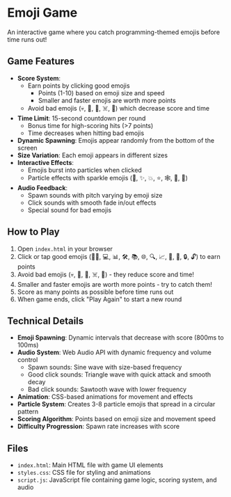 # Emoji Game

An interactive game where you catch programming-themed emojis before time runs out!

## Game Features

- **Score System**:
  - Earn points by clicking good emojis
    - Points (1-10) based on emoji size and speed
    - Smaller and faster emojis are worth more points
  - Avoid bad emojis (💀, 🦠, 🤬, ☠️, 💩) which decrease score and time
- **Time Limit**: 15-second countdown per round
  - Bonus time for high-scoring hits (>7 points)
  - Time decreases when hitting bad emojis
- **Dynamic Spawning**: Emojis appear randomly from the bottom of the screen
- **Size Variation**: Each emoji appears in different sizes
- **Interactive Effects**: 
  - Emojis burst into particles when clicked
  - Particle effects with sparkle emojis (🌟, ✨, 💥, ⭐, 🕸️, 🔅, 🔆)
- **Audio Feedback**: 
  - Spawn sounds with pitch varying by emoji size
  - Click sounds with smooth fade in/out effects
  - Special sound for bad emojis

## How to Play

1. Open `index.html` in your browser
2. Click or tap good emojis (🧑‍💻, 💻, 📊, 🛠️, 📚, 🌐, 🔍, 📈, 📄, 🔑, 🔒, 🔓) to earn points
3. Avoid bad emojis (💀, 🦠, 🤬, ☠️, 💩) - they reduce score and time!
4. Smaller and faster emojis are worth more points - try to catch them!
5. Score as many points as possible before time runs out
6. When game ends, click "Play Again" to start a new round

## Technical Details

- **Emoji Spawning**: Dynamic intervals that decrease with score (800ms to 100ms)
- **Audio System**: Web Audio API with dynamic frequency and volume control
  - Spawn sounds: Sine wave with size-based frequency
  - Good click sounds: Triangle wave with quick attack and smooth decay
  - Bad click sounds: Sawtooth wave with lower frequency
- **Animation**: CSS-based animations for movement and effects
- **Particle System**: Creates 3-8 particle emojis that spread in a circular pattern
- **Scoring Algorithm**: Points based on emoji size and movement speed
- **Difficulty Progression**: Spawn rate increases with score

## Files

- `index.html`: Main HTML file with game UI elements
- `styles.css`: CSS file for styling and animations
- `script.js`: JavaScript file containing game logic, scoring system, and audio
